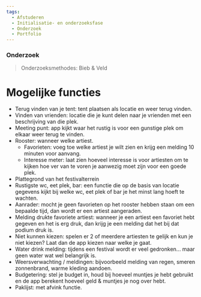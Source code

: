 ```yaml
---
tags:
  - Afstuderen
  - Initialisatie- en onderzoeksfase
  - Onderzoek
  - Portfolio
---
```

### Onderzoek
> Onderzoeksmethodes: Bieb & Veld

# Mogelijke functies 
- Terug vinden van je tent: tent plaatsen als locatie en weer terug vinden.
- Vinden van vrienden: locatie die je kunt delen naar je vrienden met een beschrijving van die plek.
- Meeting punt: app kijkt waar het rustig is voor een gunstige plek om elkaar weer terug te vinden.
- Rooster: wanneer welke artiest.
  * Favorieten: voeg toe welke artiest je wilt zien en krijg een melding 10 minuten voor aanvang. 
  * Interesse meter: laat zien hoeveel interesse is voor artiesten om te kijken hoe ver van te voren je aanwezig moet zijn voor een goede plek.
- Plattegrond van het festivalterrein
- Rustigste wc, eet plek, bar: een functie die op de basis van locatie gegevens kijkt bij welke wc, eet plek of bar je het minst lang hoeft te wachten.
- Aanrader: mocht je geen favorieten op het rooster hebben staan om een bepaalde tijd, dan wordt er een artiest aangeraden.
- Melding drukte favoriete artiest: wanneer je een artiest een favoriet hebt gegeven en het is erg druk, dan krijg je een melding dat het bij dat podium druk is.
- Niet kunnen kiezen: spelen er 2 of meerdere artiesten te gelijk en kun je niet kiezen? Laat dan de app kiezen naar welke je gaat. 
- Water drink melding: tijdens een festival wordt er veel gedronken... maar geen water wat wel belangrijk is.
- Weersverwachting / meldingen: bijvoorbeeld melding van regen, smeren zonnenbrand, warme kleding aandoen.
- Budgetering: stel je budget in, houd bij hoeveel muntjes je hebt gebruikt en de app berekent hoeveel geld & muntjes je nog over hebt.
- Paklijst: met afvink functie. 


